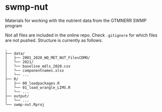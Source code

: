 # swmp-nut
Materials for working with the nutrient data from the GTMNERR SWMP program

Not all files are included in the online repo. Check `.gitignore` for which files are not pushed. Structure is currently as follows:

```
.
├── data/
│   ├── 2001_2020_WQ_MET_NUT_FilesCDMO/
│   └── 2021/
│   └── baseline_mdls_2020.csv
│   └── componentnames.xlsx
│   └── ...
├── R/
│   ├── 00_loadpackages.R
│   └── 01_load_wrangle_LIMS.R
│   └── ...
├── output/
│   └── ...
└── swmp-nut.Rproj
```
